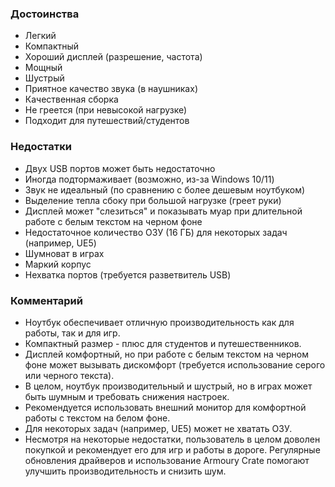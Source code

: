 ### **Достоинства**

*   Легкий
*   Компактный
*   Хороший дисплей (разрешение, частота)
*   Мощный
*   Шустрый
*   Приятное качество звука (в наушниках)
*   Качественная сборка
*   Не греется (при невысокой нагрузке)
*   Подходит для путешествий/студентов

### **Недостатки**

*   Двух USB портов может быть недостаточно
*   Иногда подтормаживает (возможно, из-за Windows 10/11)
*   Звук не идеальный (по сравнению с более дешевым ноутбуком)
*   Выделение тепла сбоку при большой нагрузке (греет руки)
*   Дисплей может "слезиться" и показывать муар при длительной работе с белым текстом на черном фоне
*   Недостаточное количество ОЗУ (16 ГБ) для некоторых задач (например, UE5)
*   Шумноват в играх
*   Маркий корпус
*   Нехватка портов (требуется разветвитель USB)

### **Комментарий**

*   Ноутбук обеспечивает отличную производительность как для работы, так и для игр.
*   Компактный размер - плюс для студентов и путешественников.
*   Дисплей комфортный, но при работе с белым текстом на черном фоне может вызывать дискомфорт (требуется использование серого или черного текста).
*   В целом, ноутбук производительный и шустрый, но в играх может быть шумным и требовать снижения настроек.
*   Рекомендуется использовать внешний монитор для комфортной работы с текстом на белом фоне.
*   Для некоторых задач (например, UE5) может не хватать ОЗУ.
*   Несмотря на некоторые недостатки, пользователь в целом доволен покупкой и рекомендует его для игр и работы в дороге.  Регулярные обновления драйверов и использование Armoury Crate помогают улучшить производительность и снизить шум.